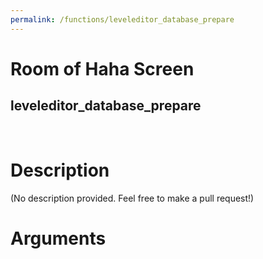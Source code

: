 ```yaml
---
permalink: /functions/leveleditor_database_prepare
---
```

# Room of Haha Screen  
## leveleditor_database_prepare  
&nbsp;  
# Description  
(No description provided. Feel free to make a pull request!) 
&nbsp;  
# Arguments


